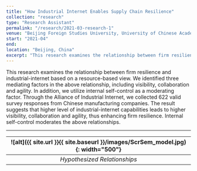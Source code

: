 ```yaml
---
title: "How Industrial Internet Enables Supply Chain Resilience"
collection: "research"
type: "Research Assistant"
permalink: "/research/2021-03-research-1"
venue: "Beijing Foreign Studies University, University of Chinese Academy of Sciences"
start: "2021-04"
end: 
location: "Beijing, China"
excerpt: "This research examines the relationship between firm resilience and industrial-internet based on a resource-based view. We identified three mediating factors in the above relationship, including visibility, collaboration and agility. In addition, we utilize internal self-control as a moderating factor. Through the Alliance of Industrial Internet, we collected 622 valid survey responses from Chinese manufacturing companies. The result suggests that higher level of industrial-internet capabilities leads to higher visibility, collaboration and agility, thus enhancing firm resilience. Internal self-control moderates the above relationships.<br><img src='/images/ScrSem_model.jpg' width='400'>"
---
```


 This research examines the relationship between firm resilience and industrial-internet based on a resource-based view. We identified three mediating factors in the above relationship, including visibility, collaboration and agility. In addition, we utilize internal self-control as a moderating factor. Through the Alliance of Industrial Internet, we collected 622 valid survey responses from Chinese manufacturing companies. The result suggests that higher level of industrial-internet capabilities leads to higher visibility, collaboration and agility, thus enhancing firm resilience. Internal self-control moderates the above relationships.

---

| ![alt]({{ site.url }}{{ site.baseurl }}/images/ScrSem_model.jpg){: width="500"} |
|:--:| 
| *Hypothesized Relationships* |